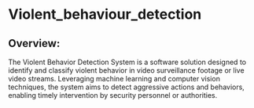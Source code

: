 # Violent_behaviour_detection
## Overview:
The Violent Behavior Detection System is a software solution designed to identify and classify violent behavior in video surveillance footage or live video streams. Leveraging machine learning and computer vision techniques, the system aims to detect aggressive actions and behaviors, enabling timely intervention by security personnel or authorities.
